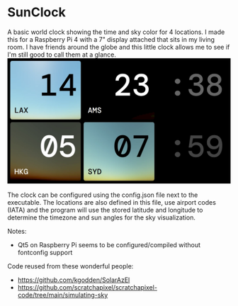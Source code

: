 # SunClock

A basic world clock showing the time and sky color for 4 locations. I made this for a Raspberry Pi 4 with a 7" display attached that sits in my living room. I have friends around the globe and this little clock allows me to see if I'm still good to call them at a glance.
![Screenshot](screenshot-sunclock.webp)

The clock can be configured using the config.json file next to the executable.
The locations are also defined in this file, use airport codes (IATA) and the program will use the stored latitude and longitude to determine the timezone and sun angles for the sky visualization.

Notes:
- Qt5 on Raspberry Pi seems to be configured/compiled without fontconfig support

Code reused from these wonderful people:
- https://github.com/kgodden/SolarAzEl
- https://github.com/scratchapixel/scratchapixel-code/tree/main/simulating-sky
